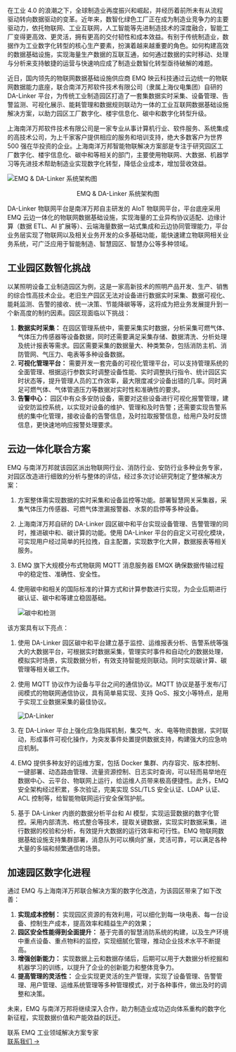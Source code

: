在工业 4.0 的浪潮之下，全球制造业再度振兴和崛起，并经历着前所未有从流程驱动转向数据驱动的变革。近年来，数智化绿色工厂正在成为制造业竞争力的主要驱动力，依托物联网、工业互联网，人工智能等先进制造技术的深度融合，智能工厂变得更高效、更灵活，拥有更高的交付韧性和成本效益。有别于传统制造业，数据作为工业数字化转型的核心生产要素，扮演着越来越重要的角色。如何构建高效的数据基础设施，实现海量生产数据的互联互通，如何通过数据的实时移动、处理与分析来支持敏捷的运营与快速响应成了制造业数智化转型亟待破解的难题。

近日，国内领先的物联网数据基础设施供应商 EMQ 映云科技通过云边统一的物联网数据能力底座，联合南洋万邦软件技术有限公司（隶属上海仪电集团）自研的 DA-Linker 平台，为传统工业制造园区打造了一套集数据实时采集、设备管理、告警监测、可视化展示、能耗管理和数据规则联动为一体的工业互联网数据基础设施解决方案，以助力园区工厂数字化、楼宇信息化、碳中和数字化转型升级。

上海南洋万邦软件技术有限公司是一家专业从事计算机行业、软件服务、系统集成的高技术公司，为上千家客户提供相应的服务和培训支持，绝大多数客户为世界 500 强在华投资的企业。上海南洋万邦智能物联解决方案部是专注于研究园区工厂数字化、楼宇信息化、碳中和等相关的部门，主要使用物联网、大数据、机器学习等先进技术帮助制造业实现数字化转型，降低企业成本，增加营收效益。

![EMQ & DA-Linker 系统架构图](https://assets.emqx.com/images/8d1f2e1111c5d98f8f4fe56f13daa8b2.png)

<center>EMQ & DA-Linker 系统架构图</center>

DA-Linker 物联网平台是南洋万邦自主研发的 AIoT 物联网平台，平台底座采用 EMQ 云边一体化的物联网数据基础设施，实现海量的工业异构协议适配、边缘计算（数据 ETL、AI 扩展等）、云端海量数据一站式集成和云边协同管理能力，平台业务层实现了物联网以及相关业务开发的众多基础功能，能快速建立物联网相关业务系统，可广泛应用于智能制造、智慧园区、智慧办公等多种领域。

## 工业园区数智化挑战

以某照明设备工业制造园区为例，这是一家高新技术的照明产品开发、生产、销售的综合性高技术企业。老旧生产园区无法对设备进行数据实时采集、数据可视化、能耗监测、告警的接收、统一决策、节能降碳等等，这将成为把业务发展提升到一个新高度的制约因素。园区现面临以下挑战：

1. **数据实时采集：** 在园区管理系统中，需要采集实时数据，分析采集可燃气体、气体压力传感器等设备数据，同时还需要满足采集存储、数据清洗、分析处理及统计报表等需求。园区需要采集的数据量大、种类繁杂，包括消防主机、消防管网、气压力、电表等多种设备数据。
2. **可视化管理平台：** 需要开发一套完备的可视化管理平台，可以支持管理系统的全面管理、根据运行参数实时调整设备性能、实时调整执行指令、统计园区实时状态等，提升管理人员的工作效率，最大限度减少设备出错的几率。同时满足可燃气体、气体管道压力等数据对实时性和准确性的要求。
3. **告警中心：** 园区中有众多安防设备，需要对这些设备进行可视化报警管理，建设安防监控系统，以实现对设备的维护、管理和及时告警；还需要实现告警系统的集中化管理，接收设备的告警信息，及时拉取报警信息，给用户及时反馈信息，更快速地响应报警处理要求。

## 云边一体化联合方案

EMQ 与南洋万邦就该园区派出物联网行业、消防行业、安防行业多种业务专家，对园区改造进行细致的分析与整体的评估，经过多次讨论研究制定了整体解决方案：

1. 方案整体需实现数据的实时采集和设备监控等功能。部署智慧网关采集器，采集气体压力传感器、可燃气体泄漏报警器、水泵的启停等多种设备。
2. 上海南洋万邦自研的 DA-Linker 园区碳中和平台实现设备管理、告警管理的同时，推进碳中和、碳计算的功能。使用 DA-Linker 平台的自定义可视化模块，可实现用户经过简单的托拉拽，自主配置，实现数字化大屏，数据报表等相关服务。
3. EMQ 旗下大规模分布式物联网 MQTT 消息服务器 EMQX 确保数据传输过程中的稳定性、准确性、安全性。
4. 使用碳中和相关的国际标准的计算方式和计算参数进行实现，为企业后期进行碳认证、碳中和等建立稳固基础。

   ![碳中和检测](https://assets.emqx.com/images/a4841ad287596531cbc6db12569587ee.png)

该方案具有以下亮点：

1. 使用 DA-Linker 园区碳中和平台建立基于监控、运维报表分析、告警系统等强大的大数据平台，可根据实时数据采集，管理实时事件和自动化的数据处理，模拟实时场景，实现数据分析，有效支持智能规则联动。同时实现碳计算、碳管理等相关碳工作。

2. 使用 MQTT 协议作为设备与平台之间的通信协议。MQTT 协议是基于发布/订阅模式的物联网通信协议，具有简单易实现、支持 QoS、报文小等特点，是用于实现工业数据采集的最佳协议。

   ![DA-Linker](https://assets.emqx.com/images/937b5f369951aa75e78f91e8273f52bd.png)

3. 在 DA-Linker 平台上强化应急指挥机制，集交气、水、电等物资数据，实时联动，形成事件可视化操作，为突发事件处置提供数据支持，构建强大的应急响应机制。

4. EMQ 提供多种友好的运维方案，包括 Docker 集群、内存容灾、版本控制、一键部署、动态路由管理、流量资源控制、日志实时查询，可以轻而易举地在数据中心、云平台、物联网上运行，给运维人员带来极高便捷性。此外，EMQ 安全架构经过积累，多次验证，完美实现 SSL/TLS 安全认证、LDAP 认证、ACL 控制等，给智能物联网运行安全保驾护航。

5. 基于 DA-Linker 内嵌的数据分析平台和 AI 模型，实现运营数据的数字化管控。采用内部清洗、格式整合等技术，提取关键数据，实现实时数据采集，进行数据的校验和分析，有效提升大数据的运行效率和可行性。EMQ 物联网数据基础设施支持集群部署，消息队列可以横向扩展，灵活可靠，可以满足各种大量的多端和频繁通信的场景。

## 加速园区数字化进程

通过 EMQ 与上海南洋万邦联合解决方案的数字化改造，为该园区带来了如下改善：

1. **实现成本控制：** 实现园区资源的有效利用，可以细化到每一块电表、每一台设备、控制生产成本，提高效率和精益生产的效果；
2. **园区安全性能得到全面提升：** 基于完善的智慧消防系统的构建，以及生产环境中重点设备、重点物料的监控，实现细腻化管理，推动企业技术水平不断提高。
3. **增强创新能力：** 实现数据上云和数据存储后，后期可以用于大数据分析挖掘和机器学习的训练，以提升了企业的创新能力和整体竞争力。
4. **提高管理的灵活性：** 企业实现更灵活的生产管理，实现了设备管理、告警管理、用户管理、运维系统管理等多种管理模式，对于各种事件，做出及时的调整和决策。

未来，EMQ 与南洋万邦将继续深入合作，助力制造业成功迈向体系重构的数字化新征程，实现数据价值和产能效益的跃迁。


<section class="promotion">
    <div>
        联系 EMQ 工业领域解决方案专家
    </div>
    <a href="https://www.emqx.com/zh/contact?product=solutions" class="button is-gradient px-5">联系我们 →</a>
</section>
